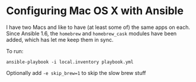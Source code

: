 Configuring Mac OS X with Ansible
=================================

I have two Macs and like to have (at least some of) the same apps on each.
Since Ansible 1.6, the `homebrew` and `homebrew_cask` modules have been added,
which has let me keep them in sync.

To run:

    ansible-playbook -i local.inventory playbook.yml

Optionally add `-e skip_brew=1` to skip the slow brew stuff
